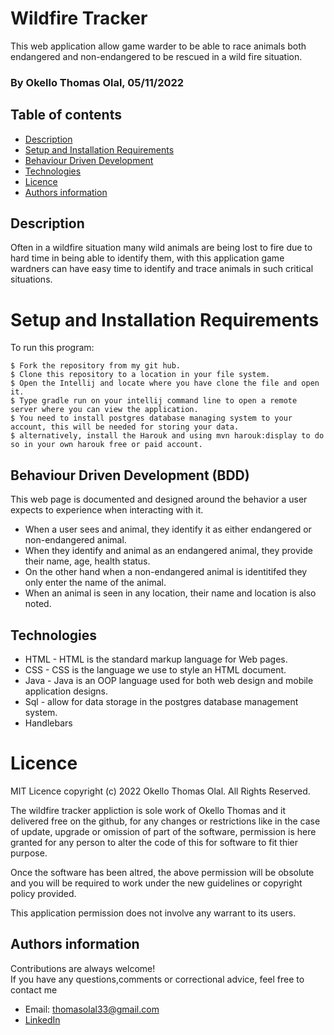 # Wildfire Tracker

This web application allow game warder to be able to race animals both endangered and non-endangered to be rescued in a wild fire situation.

### By Okello Thomas Olal, 05/11/2022


## Table of contents
* [Description](#description)
* [Setup and Installation Requirements](#setup)
* [Behaviour Driven Development](#BDD)
* [Technologies](#technologies)
* [Licence](#licence)
* [Authors information](#contact)

## Description

Often in a wildfire situation many wild animals are being lost to fire due to hard time in being able to identify them, with this application game wardners can have easy time to identify and trace animals in such critical situations.

# Setup and Installation Requirements
To run this program:

```
$ Fork the repository from my git hub.
$ Clone this repository to a location in your file system.
$ Open the Intellij and locate where you have clone the file and open it. 
$ Type gradle run on your intellij command line to open a remote server where you can view the application. 
$ You need to install postgres database managing system to your account, this will be needed for storing your data.
$ alternatively, install the Harouk and using mvn harouk:display to do so in your own harouk free or paid account. 
```
## Behaviour Driven Development (BDD)
This web page is documented and designed around the behavior a user expects to experience when interacting with it.

- When a user sees and animal, they identify it as either endangered or non-endangered animal.
- When they identify and animal as an endangered animal, they provide their name, age, health status.
- On the other hand when a non-endangered animal is identitifed they only enter the name of the animal.
- When an animal is seen in any location, their name and location is also noted.

## Technologies
* HTML - HTML is the standard markup language for Web pages.
* CSS - CSS is the language we use to style an HTML document.
* Java - Java is an OOP language used for both web design and mobile application designs. 
* Sql - allow for data storage in the postgres database management system. 
* Handlebars

# Licence
MIT Licence 
copyright (c) 2022 Okello Thomas Olal. All Rights Reserved.

The wildfire tracker appliction is sole work of Okello Thomas and it delivered free on the github, for any changes or restrictions
like in the case of update, upgrade or omission of part of the software, permission is here granted for any person to alter the code of this 
for software to fit thier purpose. 

Once the software has been altred, the above permission will be obsolute and you will be required to work under the new guidelines or 
copyright policy provided. 

This application permission does not involve any warrant to its users. 


## Authors information
Contributions are always welcome!  
If you have any questions,comments or correctional advice, feel free to contact me
* Email: thomasolal33@gmail.com
* [LinkedIn](https://www.linkedin.com/in/thomas-okello-533313161/)